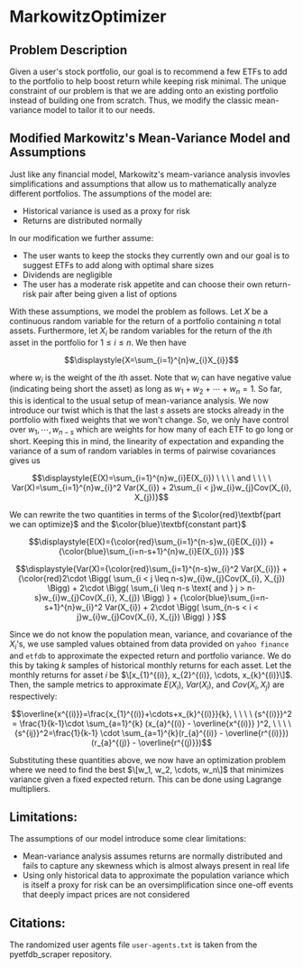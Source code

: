 # MarkowitzOptimizer

## Problem Description
Given a user's stock portfolio, our goal is to recommend a few ETFs to add to the portfolio to help boost return while keeping risk minimal. The unique constraint of our problem is that we are adding onto an existing portfolio instead of building one from scratch. Thus, we modify the classic mean-variance model to tailor it to our needs.

## Modified Markowitz's Mean-Variance Model and Assumptions
Just like any financial model, Markowitz's meam-variance analysis invovles simplifications and assumptions that allow us to mathematically analyze different portfolios. The assumptions of the model are:

- Historical variance is used as a proxy for risk
- Returns are distributed normally

In our modification we further assume:
- The user wants to keep the stocks they currently own and our goal is to suggest ETFs to add along with optimal share sizes
- Dividends are negligible
- The user has a moderate risk appetite and can choose their own return-risk pair after being given a list of options

With these assumptions, we model the problem as follows. Let $X$ be a continuous random variable for the return of a portfolio containing $n$ total assets. Furthermore, let $X_{i}$ be random variables for the return of the $i\text{th}$ asset in the portfolio for $1 \leq i \leq n$. We then have

$$\displaystyle{X=\sum_{i=1}^{n}w_{i}X_{i}}$$

where $w_i$ is the weight of the $i\text{th}$ asset. Note that $w_{i}$ can have negative value (indicating being short the asset) as long as $w_1 + w_2 + \cdots + w_n = 1$. So far, this is identical to the usual setup of mean-variance analysis. We now introduce our twist which is that the last $s$ assets are stocks already in the portfolio with fixed weights that we won't change. So, we only have control over $w_1, \cdots, w_{n-s}$ which are weights for how many of each ETF to go long or short. Keeping this in mind, the linearity of expectation and expanding the variance of a sum of random variables in terms of pairwise covariances gives us

$$\displaystyle{E(X)=\sum_{i=1}^{n}w_{i}E(X_{i}) \ \ \ \ and \ \ \ \ Var(X)=\sum_{i=1}^{n}w_{i}^2 Var(X_{i}) + 2\sum_{i < j}w_{i}w_{j}Cov(X_{i}, X_{j})}$$

We can rewrite the two quantities in terms of the $\color{red}\textbf{part we can optimize}$ and the $\color{blue}\textbf{constant part}$

$$\displaystyle{E(X)={\color{red}\sum_{i=1}^{n-s}w_{i}E(X_{i})} + {\color{blue}\sum_{i=n-s+1}^{n}w_{i}E(X_{i})} }$$ 

$$\displaystyle{Var(X)={\color{red}\sum_{i=1}^{n-s}w_{i}^2 Var(X_{i})} + {\color{red}2\cdot \Bigg( \sum_{i < j \leq n-s}w_{i}w_{j}Cov(X_{i}, X_{j}) \Bigg) + 2\cdot \Bigg( \sum_{i \leq n-s \text{ and } j > n-s}w_{i}w_{j}Cov(X_{i}, X_{j}) \Bigg) } + {\color{blue}\sum_{i=n-s+1}^{n}w_{i}^2 Var(X_{i}) + 2\cdot \Bigg( \sum_{n-s < i < j}w_{i}w_{j}Cov(X_{i}, X_{j}) \Bigg) } }$$

Since we do not know the population mean, variance, and covariance of the $X_{i}$'s, we use sampled values obtained from data provided on `yahoo finance` and `etfdb` to approximate the expected return and portfolio variance. We do this by taking $k$ samples of historical monthly returns for each asset. Let the monthly returns for asset $i$ be $\[x_{1}^{(i)}, x_{2}^{(i)}, \cdots, x_{k}^{(i)}\]$. Then, the sample metrics to approximate $E(X_i)$, $Var(X_i)$, and $Cov(X_i, X_j)$ are respectively:

$$\overline{x^{(i)}}=\frac{x_{1}^{(i)}+\cdots+x_{k}^{(i)}}{k}, \ \ \ \ {s^{(i)}}^2 = \frac{1}{k-1}\cdot \sum_{a=1}^{k} (x_{a}^{(i)} - \overline{x^{(i)}} )^2, \ \ \ \ {s^{ij}}^2=\frac{1}{k-1} \cdot \sum_{a=1}^{k}(r_{a}^{(i)} - \overline{r^{(i)}}) (r_{a}^{(j)} - \overline{r^{(j)}})$$

Substituting these quantities above, we now have an optimization problem where we need to find the best $\[w_1, w_2, \cdots, w_n\]$ that minimizes variance given a fixed expected return. This can be done using Lagrange multipliers.

## Limitations:
The assumptions of our model introduce some clear limitations:
- Mean-variance analysis assumes returns are normally distributed and fails to capture any skewness which is almost always present in real life
- Using only historical data to approximate the population variance which is itself a proxy for risk can be an oversimplification since one-off events that deeply impact prices are not considered

## Citations:
The randomized user agents file `user-agents.txt` is taken from the pyetfdb_scraper repository.
